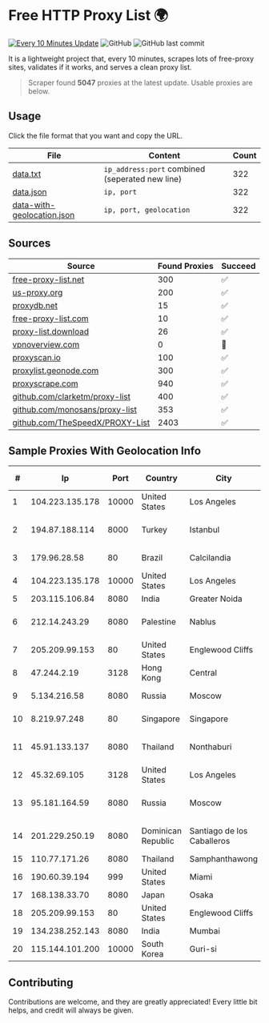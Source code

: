 
# Free HTTP Proxy List 🌍

[![Every 10 Minutes Update](https://github.com/mertguvencli/http-proxy-list/actions/workflows/main.yml/badge.svg?branch=main)](https://github.com/mertguvencli/http-proxy-list/actions/workflows/main.yml)
![GitHub](https://img.shields.io/github/license/mertguvencli/http-proxy-list)
![GitHub last commit](https://img.shields.io/github/last-commit/mertguvencli/http-proxy-list)

It is a lightweight project that, every 10 minutes, scrapes lots of free-proxy sites, validates if it works, and serves a clean proxy list.


> Scraper found **5047** proxies at the latest update. Usable proxies are below.

## Usage

Click the file format that you want and copy the URL.


|File|Content|Count|
|----|-------|-----|
|[data.txt](https://raw.githubusercontent.com/mertguvencli/http-proxy-list/main/proxy-list/data.txt)|`ip_address:port` combined (seperated new line)|322|
|[data.json](https://raw.githubusercontent.com/mertguvencli/http-proxy-list/main/proxy-list/data.json)|`ip, port`|322|
|[data-with-geolocation.json](https://raw.githubusercontent.com/mertguvencli/http-proxy-list/main/proxy-list/data-with-geolocation.json)|`ip, port, geolocation`|322|

## Sources

|Source|Found Proxies|Succeed|
|------|-------------|-------|
|[free-proxy-list.net](https://free-proxy-list.net)|300|✅|
|[us-proxy.org](https://www.us-proxy.org)|200|✅|
|[proxydb.net](http://proxydb.net)|15|✅|
|[free-proxy-list.com](https://free-proxy-list.com/?page=&port=&type%5B%5D=http&type%5B%5D=https&up_time=0&search=Search)|10|✅|
|[proxy-list.download](https://www.proxy-list.download/HTTP)|26|✅|
|[vpnoverview.com](https://vpnoverview.com/privacy/anonymous-browsing/free-proxy-servers)|0|🚫|
|[proxyscan.io](https://www.proxyscan.io)|100|✅|
|[proxylist.geonode.com](https://proxylist.geonode.com/api/proxy-list?limit=300&page=1&sort_by=lastChecked&sort_type=desc&protocols=http,https)|300|✅|
|[proxyscrape.com](https://api.proxyscrape.com/v2/?request=displayproxies&protocol=http&timeout=10000&country=all&ssl=all&anonymity=all)|940|✅|
|[github.com/clarketm/proxy-list](https://raw.githubusercontent.com/clarketm/proxy-list/master/proxy-list-raw.txt)|400|✅|
|[github.com/monosans/proxy-list](https://raw.githubusercontent.com/monosans/proxy-list/main/proxies/http.txt)|353|✅|
|[github.com/TheSpeedX/PROXY-List](https://raw.githubusercontent.com/TheSpeedX/PROXY-List/master/http.txt)|2403|✅|


## Sample Proxies With Geolocation Info

|#|Ip|Port|Country|City|Internet Service Provider|
|-|--|----|-------|----|-------------------------|
|1|104.223.135.178|10000|United States|Los Angeles|LayerHost|
|2|194.87.188.114|8000|Turkey|Istanbul|Kadir Huseyin Tezcan Nosspeed Internet Teknolojileri|
|3|179.96.28.58|80|Brazil|Calcilandia|G8 NETWORKS LTDA|
|4|104.223.135.178|10000|United States|Los Angeles|LayerHost|
|5|203.115.106.84|8080|India|Greater Noida|PRIMENET|
|6|212.14.243.29|8080|Palestine|Nablus|PALTEL (Palestine Telecommunications Co.).|
|7|205.209.99.153|80|United States|Englewood Cliffs|Interserver, Inc|
|8|47.244.2.19|3128|Hong Kong|Central|Alibaba.com LLC|
|9|5.134.216.58|8080|Russia|Moscow|Wiland Network Russia|
|10|8.219.97.248|80|Singapore|Singapore|Alibaba (US) Technology Co., Ltd.|
|11|45.91.133.137|8080|Thailand|Nonthaburi|Siamdata Communication Co., ltd.|
|12|45.32.69.105|3128|United States|Los Angeles|The Constant Company|
|13|95.181.164.59|8080|Russia|Moscow|Yegor Andreevich trading as FLP Miglovets|
|14|201.229.250.19|8080|Dominican Republic|Santiago de los Caballeros|Compañía Dominicana de Teléfonos S. A.|
|15|110.77.171.26|8080|Thailand|Samphanthawong|CAT-BB|
|16|190.60.39.194|999|United States|Miami|IFX NETWORKS COLOMBIA|
|17|168.138.33.70|8080|Japan|Osaka|Oracle Corporation|
|18|205.209.99.153|80|United States|Englewood Cliffs|Interserver, Inc|
|19|134.238.252.143|8080|India|Mumbai|Google LLC|
|20|115.144.101.200|10000|South Korea|Guri-si|Korea Telecom|



## Contributing

Contributions are welcome, and they are greatly appreciated! Every
little bit helps, and credit will always be given.

